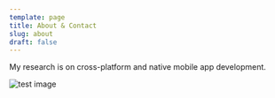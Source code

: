 ```yaml
---
template: page
title: About & Contact
slug: about
draft: false
---
```

My research is on cross-platform and native mobile app development.

![test image](/media/cpu.svg "CPU")
